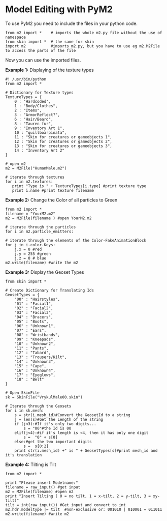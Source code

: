 # Model Editing with PyM2 #

To use PyM2 you need to include the files in your python code.

    from m2 import * 	# imports the whole m2.py file without the use of namespace
    from skin import *  # the same for skin
    import m2 			#imports m2.py, but you have to use eg m2.M2File to access the parts of the file

Now you can use the imported files.

**Example 1:** Displaying of the texture types

	#! /usr/bin/python
	from m2 import *

    # Dictionary for Texture types
    TextureTypes = {
		0 : "Hardcoded",
		1 : "Body/Clothes",
		2 : "Items",
		3 : "ArmorReflect?",
		6 : "Hair/Beard",
		8 : "Tauren fur",
		9 : "Inventory Art 1",
		10 : "quillboarpinata",
		11 : "Skin for creatures or gameobjects 1",
		12 : "Skin for creatures or gameobjects 2",
		13 : "Skin for creatures or gameobjects 3",
		14 : "Inventory Art 2"
	} 
    
    # open m2
    m2 = M2File("HumanMale.m2")

    # iterate through textures
    for i in m2.textures:
       print "Type is " + TextureTypes[i.type] #print texture type
       print i.name #print texture filename

**Example 2:** Change the Color of all particles to Green

	from m2 import *
	filename = "YourM2.m2" 
	m2 = M2File(filename ) #open YourM2.m2

	# iterate through the particles
	for i in m2.particle_emitters:

	# iterate through the elements of the Color-FakeAnimationBlock
   	for j in i.color.Keys:
      	j.x = 0 #red
      	j.y = 255 #green
      	j.z = 0 # blue
	m2.write(filename) #write the m2

**Example 3:** Display the Geoset Types

	from skin import *

	# Create Dictionary for Translating Ids
	GeosetTypes = {
		"00" : "Hairstyles",
		"01" : "Facial1",
		"02" : "Facial2",
		"03" : "Facial3",
		"04" : "Bracers",
		"05" : "Boots",
		"06" : "Unknown1",
		"07" : "Ears",
		"08" : "Wristbands",
		"09" : "Kneepads",
		"10" : "Unknown2",
		"11" : "Pants",
		"12" : "Tabard",
		"13" : "Trousers/Kilt",
		"14" : "Unknown3",
		"15" : "Cape",
		"16" : "Unknown4",
		"17" : "Eyeglows",
		"18" : "Belt"
	} 

	# Open SkinFile
	sk = SkinFile("VrykulMale00.skin")

	# Iterate through the Geosets
	for i in sk.mesh:
   		s = str(i.mesh_id)#Convert the GeosetId to a string
   		j = len(s)#Get the Length of the string
   		if (j<3):#If it's only two digits...
      		s = "00"#the Id is 00
   		elif(j<4):#if it's length is <4, then it has only one digit
      		s =  "0" + s[0]
   		else:#get the two important digits
      		s =  s[0:2]
   		print str(i.mesh_id) +" is " + GeosetTypes[s]#print mesh_id and it's translation

**Example 4:** Tilting is Tilt

	from m2 import *
	
	print "Please insert Modelname:" 
	filename = raw_input() #get input
	m2 = M2File(filename) #open m2
	print "Insert Tilting ( 0 = no tilt, 1 = x-tilt, 2 = y-tilt, 3 = xy-tilt)"
	tilt = int(raw_input()) #Get input and convert to int
	m2.hdr.modeltype |= tilt  #non-exclusive or: 001010 | 010001 = 011011
	m2.write(filename) #write m2